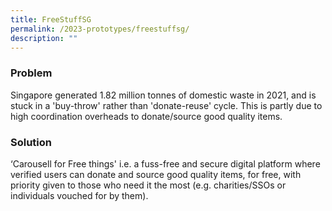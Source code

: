 ```yaml
---
title: FreeStuffSG
permalink: /2023-prototypes/freestuffsg/
description: ""
---
```

### Problem
Singapore generated 1.82 million tonnes of domestic waste in 2021, and is stuck in a 'buy-throw' rather than 'donate-reuse' cycle. This is partly due to high coordination overheads to donate/source good quality items.

### Solution
‘Carousell for Free things' i.e. a fuss-free and secure digital platform where verified users can donate and source good quality items, for free, with priority given to those who need it the most (e.g. charities/SSOs or individuals vouched for by them).